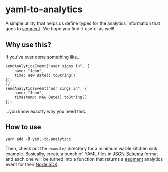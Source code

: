 # yaml-to-analytics

A simple utility that helps us define types for the analytics
information that goes to [segment](https://segment.com).  We hope you find it useful as well!

## Why use this?

If you've ever done something like...

```
sendAnalyticsEvent("user signs in", {
    name: "John",
    time: new Date().toString()
});
// ...
sendAnalyticsEvent("usr sings in", {
    name: "John",
    timestamp: new Date().toString()
});
```

...you know exactly why you need this.

## How to use

```
yarn add -D yaml-to-analytics
```

Then, check out the `example/` directory for a minimum viable kitchen sink example.  Basically, create a bunch of YAML files in [JSON Schema](https://json-schema.org/) format and each one will be turned into a function that returns a [segment](https://segment.com) analytics event for their [Node SDK](https://github.com/segmentio/analytics-node).

